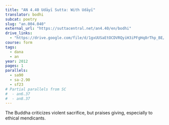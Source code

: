 ```yaml
---
title: "AN 4.40 Udāyī Sutta: With Udāyī"
translator: bodhi
subcat: poetry
slug: "an.004.040"
external_url: "https://suttacentral.net/an4.40/en/bodhi"
drive_links:
  - "https://drive.google.com/file/d/1gxUUSaEtOCDVRQyiH3iPFgHq8rThp_BE/view?usp=drivesdk"
course: form
tags:
  - dana
  - an
year: 2012
pages: 1
parallels:
  - sa90
  - sa-2.90
  - sf23
# Partial parallels from SC
#  - an6.37
#  - an8.37
---
```


The Buddha criticizes violent sacrifice, but praises giving, especially to ethical mendicants.
